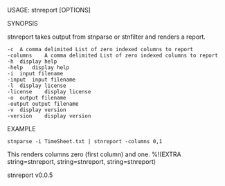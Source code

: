 USAGE: stnreport [OPTIONS]

SYNOPSIS

stnreport takes output from stnparse or stnfilter and renders a
report.

	-c	A comma delimited List of zero indexed columns to report
	-columns	A comma delimited List of zero indexed columns to report
	-h	display help
	-help	display help
	-i	input filename
	-input	input filename
	-l	display license
	-license	display license
	-o	output filename
	-output	output filename
	-v	display version
	-version	display version

EXAMPLE

    stnparse -i TimeSheet.txt | stnreport -columns 0,1

This renders columns zero (first column) and one.
%!(EXTRA string=stnreport, string=stnreport, string=stnreport)

stnreport v0.0.5
